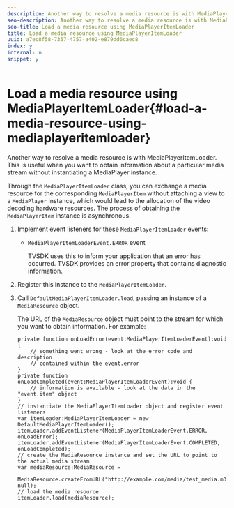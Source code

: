 ```yaml
---
description: Another way to resolve a media resource is with MediaPlayerItemLoader. This is useful when you want to obtain information about a particular media stream without instantiating a MediaPlayer instance.
seo-description: Another way to resolve a media resource is with MediaPlayerItemLoader. This is useful when you want to obtain information about a particular media stream without instantiating a MediaPlayer instance.
seo-title: Load a media resource using MediaPlayerItemLoader
title: Load a media resource using MediaPlayerItemLoader
uuid: a7ec8f58-7357-4757-a402-e879dd6caec8
index: y
internal: n
snippet: y
---
```


# Load a media resource using MediaPlayerItemLoader{#load-a-media-resource-using-mediaplayeritemloader}

Another way to resolve a media resource is with MediaPlayerItemLoader. This is useful when you want to obtain information about a particular media stream without instantiating a MediaPlayer instance.

Through the `MediaPlayerItemLoader` class, you can exchange a media resource for the corresponding `MediaPlayerItem` without attaching a view to a `MediaPlayer` instance, which would lead to the allocation of the video decoding hardware resources. The process of obtaining the `MediaPlayerItem` instance is asynchronous. 

1. Implement event listeners for these `MediaPlayerItemLoader` events:

    * `MediaPlayerItemLoaderEvent.ERROR` event

      TVSDK uses this to inform your application that an error has occurred. TVSDK provides an error property that contains diagnostic information.

1. Register this instance to the `MediaPlayerItemLoader`.
1. Call `DefaultMediaPlayerItemLoader.load`, passing an instance of a `MediaResource` object.

   The URL of the `MediaResource` object must point to the stream for which you want to obtain information. For example: 

   ```
   private function onLoadError(event:MediaPlayerItemLoaderEvent):void { 
       // something went wrong - look at the error code and description 
       // contained within the event.error 
   } 
   private function onLoadCompleted(event:MediaPlayerItemLoaderEvent):void { 
       // information is available - look at the data in the "event.item" object 
   } 
   // instantiate the MediaPlayerItemLoader object and register event listeners 
   var itemLoader:MediaPlayerItemLoader = new DefaultMediaPlayerItemLoader(); 
   itemLoader.addEventListener(MediaPlayerItemLoaderEvent.ERROR, onLoadError); 
   itemLoader.addEventListener(MediaPlayerItemLoaderEvent.COMPLETED, onLoadCompleted); 
   // create the MediaResource instance and set the URL to point to the actual media stream 
   var mediaResource:MediaResource = 
     MediaResource.createFromURL("http://example.com/media/test_media.m3u8", null); 
   // load the media resource 
   itemLoader.load(mediaResource); 
   
   ```

